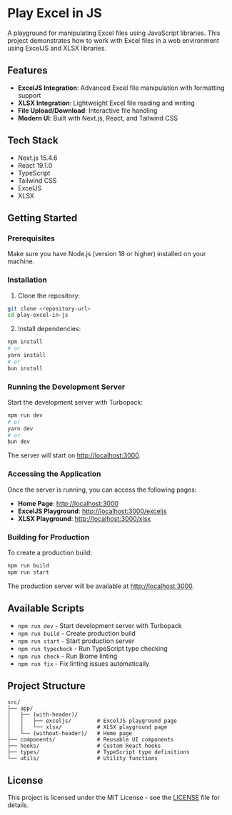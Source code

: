 # Play Excel in JS

A playground for manipulating Excel files using JavaScript libraries. This project demonstrates how to work with Excel files in a web environment using ExcelJS and XLSX libraries.

## Features

- **ExcelJS Integration**: Advanced Excel file manipulation with formatting support
- **XLSX Integration**: Lightweight Excel file reading and writing
- **File Upload/Download**: Interactive file handling
- **Modern UI**: Built with Next.js, React, and Tailwind CSS

## Tech Stack

- Next.js 15.4.6
- React 19.1.0
- TypeScript
- Tailwind CSS
- ExcelJS
- XLSX

## Getting Started

### Prerequisites

Make sure you have Node.js (version 18 or higher) installed on your machine.

### Installation

1. Clone the repository:
```bash
git clone <repository-url>
cd play-excel-in-js
```

2. Install dependencies:
```bash
npm install
# or
yarn install
# or
bun install
```

### Running the Development Server

Start the development server with Turbopack:

```bash
npm run dev
# or
yarn dev
# or
bun dev
```

The server will start on [http://localhost:3000](http://localhost:3000).

### Accessing the Application

Once the server is running, you can access the following pages:

- **Home Page**: [http://localhost:3000](http://localhost:3000)
- **ExcelJS Playground**: [http://localhost:3000/exceljs](http://localhost:3000/exceljs)
- **XLSX Playground**: [http://localhost:3000/xlsx](http://localhost:3000/xlsx)

### Building for Production

To create a production build:

```bash
npm run build
npm run start
```

The production server will be available at [http://localhost:3000](http://localhost:3000).

## Available Scripts

- `npm run dev` - Start development server with Turbopack
- `npm run build` - Create production build
- `npm run start` - Start production server
- `npm run typecheck` - Run TypeScript type checking
- `npm run check` - Run Biome linting
- `npm run fix` - Fix linting issues automatically

## Project Structure

```
src/
├── app/
│   ├── (with-header)/
│   │   ├── exceljs/        # ExcelJS playground page
│   │   └── xlsx/           # XLSX playground page
│   └── (without-header)/   # Home page
├── components/             # Reusable UI components
├── hooks/                  # Custom React hooks
├── types/                  # TypeScript type definitions
└── utils/                  # Utility functions
```

## License

This project is licensed under the MIT License - see the [LICENSE](LICENSE) file for details.
